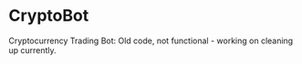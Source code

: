 # CryptoBot
Cryptocurrency Trading Bot: Old code, not functional - working on cleaning up currently.

